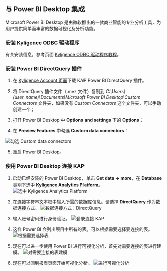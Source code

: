 ## 与 Power BI Desktop 集成

Microsoft Power BI Desktop 是由微软推出的一款商业智能的专业分析工具，为用户提供简单而丰富的数据可视化及分析功能。

### 安装 Kyligence ODBC 驱动程序
有关安装信息，参考页面 [Kyligence ODBC 驱动程序教程](../driver/kyligence-odbc.cn.md)。

### 安装 Power BI DirectQuery 插件

1. 在 [Kyligence Account 页面](http://account.kyligence.io)下载 KAP Power BI DirectQuery 插件。

2. 将 DirectQuery 插件文件（.mez 文件）复制到 *C:\Users\\(user_name)\Documents\Microsoft Power BI Desktop\Custom Connectors* 文件夹，如果没有 *Custom Connectors* 这个文件夹，可以手动创建一个；

3. 打开 Power BI Desktop 中 **Options and settings** 下的 **Options**；

4. 在 **Preview Features** 中勾选 **Custom data connectors**：

 ![勾选 Custom data connectors](images/powerbi/Picture11.png)

5. 重启 Power BI Desktop。

### 使用 Power BI Desktop 连接 KAP

1.  启动已经安装的 Power BI Desktop，单击 **Get data -> more**，在 **Database** 类别下选中 **Kyligence Analytics Platform**。
    ![选中 Kyligence Analytics Platform](images/powerbi/Picture5.png)

2.  在连接字符串文本框中输入所需的数据库信息。请选择 **DirectQuery** 作为数据连接方式。
      ![数据连接方式：DirectQuery](images/powerbi/Picture6.png)

3.  输入账号密码进行身份验证。
      ![登录连接 KAP](images/powerbi/Picture7.png)

4.  这样 Power BI 会列出项目中所有的表，可以根据需要选择要连接的表。
      ![根据需要选择表](images/powerbi/Picture8.png)

5.  现在可以进一步使用 Power BI 进行可视化分析，首先对需要连接的表进行建模。
      ![对需要连接的表建模](images/powerbi/Picture9.png)

6.  现在可以回到报表页面开始可视化分析。
      ![进行可视化分析](images/powerbi/Picture10.png)
